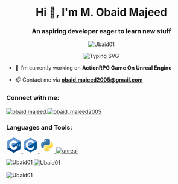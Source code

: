<h1 align="center">Hi 👋, I'm M. Obaid Majeed</h1>
<h3 align="center">An aspiring developer eager to learn new stuff</h3>

<p align="center"> 
  <img src="https://komarev.com/ghpvc/?username=Ubaid01&label=Profile+views&color=87CEEB&style=plastic&abbreviated=true" alt="Ubaid01" /> 
</p>

<p align="center">
  <img src="https://readme-typing-svg.herokuapp.com?font=Fira+Code&size=22&duration=4000&pause=500&color=87CEEB&width=435&lines=Aspiring+Developer;Passionate+Learner" alt="Typing SVG" />
</p>

- 🔭 I’m currently working on **ActionRPG Game On Unreal Engine**

- 📫 Contact me via **obaid.majeed2005@gmail.com**

<h3 align="left">Connect with me:</h3>
<p align="left">
  <a href="https://www.linkedin.com/in/obaid-majeed-423539253/" target="blank">
    <img align="center" src="https://raw.githubusercontent.com/rahuldkjain/github-profile-readme-generator/master/src/images/icons/Social/linked-in-alt.svg" alt="obaid majeed" height="30" width="40" />
  </a>
  <a href="https://www.hackerrank.com/obaid_majeed2005" target="blank">
    <img align="center" src="https://raw.githubusercontent.com/rahuldkjain/github-profile-readme-generator/master/src/images/icons/Social/hackerrank.svg" alt="obaid_majeed2005" height="30" width="40" />
  </a>
</p>

<h3 align="left">Languages and Tools:</h3>
<p align="left">
  <a href="https://www.w3schools.com/cpp/" target="_blank" rel="noreferrer">
    <img src="https://raw.githubusercontent.com/devicons/devicon/master/icons/cplusplus/cplusplus-original.svg" alt="cplusplus" width="40" height="40"/>
  </a> 
  <a href="https://www.cprogramming.com/" target="_blank" rel="noreferrer">
    <img src="https://raw.githubusercontent.com/devicons/devicon/master/icons/c/c-original.svg" alt="c" width="40" height="40"/> 
  </a> 
  <a href="https://www.python.org" target="_blank" rel="noreferrer">
    <img src="https://raw.githubusercontent.com/devicons/devicon/master/icons/python/python-original.svg" alt="python" width="40" height="40"/> 
  </a> 
  <a href="https://unrealengine.com/" target="_blank" rel="noreferrer">
    <img src="https://raw.githubusercontent.com/kenangundogan/fontisto/036b7eca71aab1bef8e6a0518f7329f13ed62f6b/icons/svg/brand/unreal-engine.svg" alt="unreal" width="40" height="40"/> 
  </a> 
</p>

<p><img align="left" src="https://github-readme-stats.vercel.app/api/top-langs?username=Ubaid01&show_icons=false&locale=en&layout=compact&theme=dracula" alt="Ubaid01" /></p>

<p>&nbsp;<img align="center" src="https://github-readme-stats.vercel.app/api?username=Ubaid01&show_icons=true&locale=en&theme=dracula&icon_color=4FC3F7" alt="Ubaid01" /></p>

<p><img align="center" src="https://github-readme-streak-stats.herokuapp.com/?user=Ubaid01&theme=dracula&text_color=4FC3F7" alt="Ubaid01" /></p>
